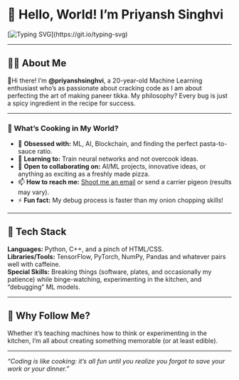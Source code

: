 # 🍝 Hello, World! I’m Priyansh Singhvi  

[![Typing SVG](https://readme-typing-svg.demolab.com?font=Fira+Code&size=24&duration=4000&pause=1000&color=FF5733&center=true&vCenter=true&width=600&lines=Coder+by+day%2C+Chef+by+night!;Aspiring+ML+engineer+on+a+roll!)](https://git.io/typing-svg)

---

## 🧑‍💻 About Me  

👋Hi there! I’m **@priyanshsinghvi**, a 20-year-old Machine Learning enthusiast who’s as passionate about cracking code as I am about perfecting the art of making paneer tikka. My philosophy? Every bug is just a spicy ingredient in the recipe for success. 

---

### 🍳 What’s Cooking in My World?  
- 👀 **Obsessed with:** ML, AI, Blockchain, and finding the perfect pasta-to-sauce ratio.  
- 🌱 **Learning to:** Train neural networks and not overcook ideas.    
- 💞️ **Open to collaborating on:** AI/ML projects, innovative ideas, or anything as exciting as a freshly made pizza.  
- 📫 **How to reach me:** [Shoot me an email](mailto:priyanshsinghvi0308@gmail.com) or send a carrier pigeon (results may vary).    
- ⚡ **Fun fact:** My debug process is faster than my onion chopping skills!  

---

## 🔧 Tech Stack  
**Languages:** Python, C++, and a pinch of HTML/CSS.  
**Libraries/Tools:** TensorFlow, PyTorch, NumPy, Pandas and whatever pairs well with caffeine.  
**Special Skills:** Breaking things (software, plates, and occasionally my patience) while binge-watching, experimenting in the kitchen, and “debugging” ML models.

---

## 🥂 Why Follow Me?  
Whether it’s teaching machines how to think or experimenting in the kitchen, I’m all about creating something memorable (or at least edible).  

---
*“Coding is like cooking: it’s all fun until you realize you forgot to save your work or your dinner.”*  

